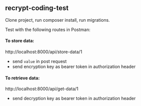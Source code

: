 
## recrypt-coding-test

Clone project, run composer install, run migrations.

Test with the following routes in Postman:

#### To store data:

http://localhost:8000/api/store-data/1

- send `value` in post request
- send encryption key as bearer token in authorization header

 



#### To retrieve data:
http://localhost:8000/api/get-data/1
- send decryption key as bearer token in authorization header
